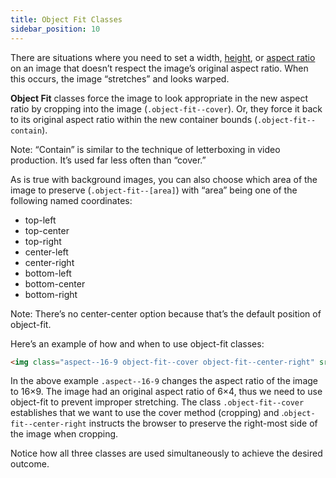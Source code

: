 ```yaml
---
title: Object Fit Classes
sidebar_position: 10
---
```


There are situations where you need to set a width, [height](height-classes.md), or [aspect ratio](aspect-ratio-classes.md) on an image that doesn’t respect the image’s original aspect ratio. When this occurs, the image “stretches” and looks warped.

**Object Fit** classes force the image to look appropriate in the new aspect ratio by cropping into the image (`.object-fit--cover`). Or, they force it back to its original aspect ratio within the new container bounds (`.object-fit--contain`).

Note: “Contain” is similar to the technique of letterboxing in video production. It’s used far less often than “cover.”

As is true with background images, you can also choose which area of the image to preserve (`.object-fit--[area]`) with “area” being one of the following named coordinates:

- top-left
- top-center
- top-right
- center-left
- center-right
- bottom-left
- bottom-center
- bottom-right

Note: There’s no center-center option because that’s the default position of object-fit.

Here’s an example of how and when to use object-fit classes:

```HTML
<img class="aspect--16-9 object-fit--cover object-fit--center-right" src="sample-image.jpg" />
```

In the above example `.aspect--16-9` changes the aspect ratio of the image to 16×9. The image had an original aspect ratio of 6×4, thus we need to use object-fit to prevent improper stretching. The class `.object-fit--cover` establishes that we want to use the cover method (cropping) and .`object-fit--center-right` instructs the browser to preserve the right-most side of the image when cropping.

Notice how all three classes are used simultaneously to achieve the desired outcome.
